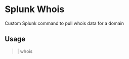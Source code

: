 # Splunk Whois
Custom Splunk command to pull whois data for a domain

## Usage
> | whois <fieldname>
